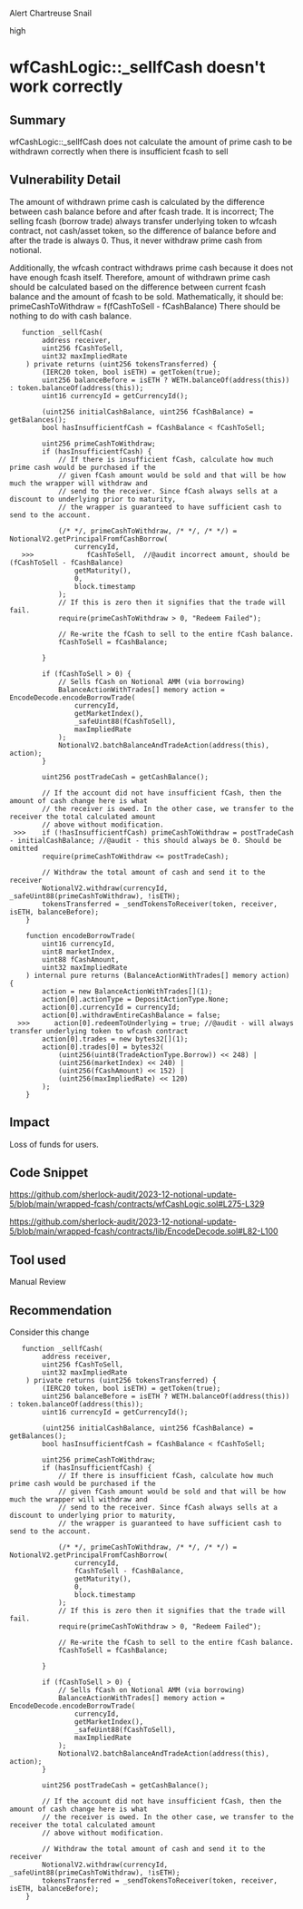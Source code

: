 Alert Chartreuse Snail

high

# wfCashLogic::_sellfCash doesn't work correctly

## Summary
wfCashLogic::_sellfCash does not calculate the amount of prime cash to be withdrawn correctly when there is insufficient fcash to sell 
## Vulnerability Detail
The amount of withdrawn prime cash  is calculated by the difference between cash balance before and after fcash trade. It is incorrect; The selling fcash (borrow trade) always transfer underlying token to wfcash contract, not cash/asset token, so the difference of balance before and after the trade is always 0. Thus, it never withdraw prime cash from notional.

Additionally, the wfcash contract withdraws prime cash because it does not have enough fcash itself. Therefore, amount of withdrawn prime cash should be calculated based on the difference between current fcash balance and the amount of fcash to be sold. Mathematically, it should be: primeCashToWithdraw = f(fCashToSell - fCashBalance)
There should be nothing to do with cash balance.

```solidity
   function _sellfCash(
        address receiver,
        uint256 fCashToSell,
        uint32 maxImpliedRate
    ) private returns (uint256 tokensTransferred) {
        (IERC20 token, bool isETH) = getToken(true);
        uint256 balanceBefore = isETH ? WETH.balanceOf(address(this)) : token.balanceOf(address(this));
        uint16 currencyId = getCurrencyId();

        (uint256 initialCashBalance, uint256 fCashBalance) = getBalances();
        bool hasInsufficientfCash = fCashBalance < fCashToSell;

        uint256 primeCashToWithdraw;
        if (hasInsufficientfCash) {
            // If there is insufficient fCash, calculate how much prime cash would be purchased if the
            // given fCash amount would be sold and that will be how much the wrapper will withdraw and
            // send to the receiver. Since fCash always sells at a discount to underlying prior to maturity,
            // the wrapper is guaranteed to have sufficient cash to send to the account.
            
            (/* */, primeCashToWithdraw, /* */, /* */) = NotionalV2.getPrincipalFromfCashBorrow(
                currencyId,
   >>>             fCashToSell,  //@audit incorrect amount, should be (fCashToSell - fCashBalance)
                getMaturity(),
                0,
                block.timestamp
            );
            // If this is zero then it signifies that the trade will fail.
            require(primeCashToWithdraw > 0, "Redeem Failed");

            // Re-write the fCash to sell to the entire fCash balance.
            fCashToSell = fCashBalance;

        }

        if (fCashToSell > 0) {
            // Sells fCash on Notional AMM (via borrowing)
            BalanceActionWithTrades[] memory action = EncodeDecode.encodeBorrowTrade(
                currencyId,
                getMarketIndex(),
                _safeUint88(fCashToSell),
                maxImpliedRate
            );
            NotionalV2.batchBalanceAndTradeAction(address(this), action);
        }

        uint256 postTradeCash = getCashBalance();

        // If the account did not have insufficient fCash, then the amount of cash change here is what
        // the receiver is owed. In the other case, we transfer to the receiver the total calculated amount
        // above without modification.
 >>>    if (!hasInsufficientfCash) primeCashToWithdraw = postTradeCash - initialCashBalance; //@audit - this should always be 0. Should be omitted
        require(primeCashToWithdraw <= postTradeCash);

        // Withdraw the total amount of cash and send it to the receiver
        NotionalV2.withdraw(currencyId, _safeUint88(primeCashToWithdraw), !isETH);
        tokensTransferred = _sendTokensToReceiver(token, receiver, isETH, balanceBefore);
    }
```
```solidity
    function encodeBorrowTrade(
        uint16 currencyId,
        uint8 marketIndex,
        uint88 fCashAmount,
        uint32 maxImpliedRate
    ) internal pure returns (BalanceActionWithTrades[] memory action) {
        action = new BalanceActionWithTrades[](1);
        action[0].actionType = DepositActionType.None;
        action[0].currencyId = currencyId;
        action[0].withdrawEntireCashBalance = false;
  >>>      action[0].redeemToUnderlying = true; //@audit - will always transfer underlying token to wfcash contract
        action[0].trades = new bytes32[](1);
        action[0].trades[0] = bytes32(
            (uint256(uint8(TradeActionType.Borrow)) << 248) |
            (uint256(marketIndex) << 240) |
            (uint256(fCashAmount) << 152) |
            (uint256(maxImpliedRate) << 120)
        );
    }
```
## Impact
Loss of funds for users.
## Code Snippet
https://github.com/sherlock-audit/2023-12-notional-update-5/blob/main/wrapped-fcash/contracts/wfCashLogic.sol#L275-L329

https://github.com/sherlock-audit/2023-12-notional-update-5/blob/main/wrapped-fcash/contracts/lib/EncodeDecode.sol#L82-L100

## Tool used

Manual Review

## Recommendation
Consider this change
```solidity
   function _sellfCash(
        address receiver,
        uint256 fCashToSell,
        uint32 maxImpliedRate
    ) private returns (uint256 tokensTransferred) {
        (IERC20 token, bool isETH) = getToken(true);
        uint256 balanceBefore = isETH ? WETH.balanceOf(address(this)) : token.balanceOf(address(this));
        uint16 currencyId = getCurrencyId();

        (uint256 initialCashBalance, uint256 fCashBalance) = getBalances();
        bool hasInsufficientfCash = fCashBalance < fCashToSell;

        uint256 primeCashToWithdraw;
        if (hasInsufficientfCash) {
            // If there is insufficient fCash, calculate how much prime cash would be purchased if the
            // given fCash amount would be sold and that will be how much the wrapper will withdraw and
            // send to the receiver. Since fCash always sells at a discount to underlying prior to maturity,
            // the wrapper is guaranteed to have sufficient cash to send to the account.
            
            (/* */, primeCashToWithdraw, /* */, /* */) = NotionalV2.getPrincipalFromfCashBorrow(
                currencyId,
                fCashToSell - fCashBalance, 
                getMaturity(),
                0,
                block.timestamp
            );
            // If this is zero then it signifies that the trade will fail.
            require(primeCashToWithdraw > 0, "Redeem Failed");

            // Re-write the fCash to sell to the entire fCash balance.
            fCashToSell = fCashBalance;

        }

        if (fCashToSell > 0) {
            // Sells fCash on Notional AMM (via borrowing)
            BalanceActionWithTrades[] memory action = EncodeDecode.encodeBorrowTrade(
                currencyId,
                getMarketIndex(),
                _safeUint88(fCashToSell),
                maxImpliedRate
            );
            NotionalV2.batchBalanceAndTradeAction(address(this), action);
        }

        uint256 postTradeCash = getCashBalance();

        // If the account did not have insufficient fCash, then the amount of cash change here is what
        // the receiver is owed. In the other case, we transfer to the receiver the total calculated amount
        // above without modification.

        // Withdraw the total amount of cash and send it to the receiver
        NotionalV2.withdraw(currencyId, _safeUint88(primeCashToWithdraw), !isETH);
        tokensTransferred = _sendTokensToReceiver(token, receiver, isETH, balanceBefore);
    }
```